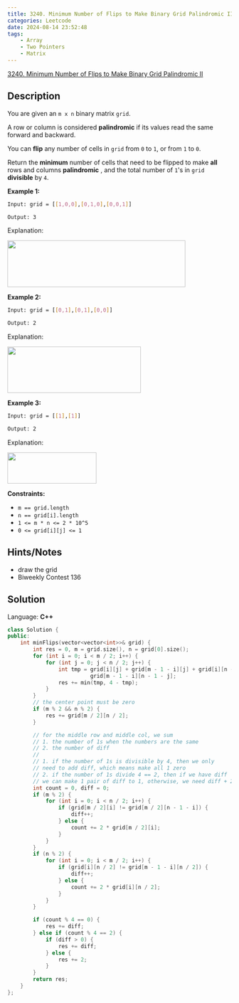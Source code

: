 ```yaml
---
title: 3240. Minimum Number of Flips to Make Binary Grid Palindromic II
categories: Leetcode
date: 2024-08-14 23:52:48
tags:
    - Array
    - Two Pointers
    - Matrix
---
```


[3240. Minimum Number of Flips to Make Binary Grid Palindromic II](https://leetcode.com/problems/minimum-number-of-flips-to-make-binary-grid-palindromic-ii/description/)

## Description

You are given an `m x n` binary matrix `grid`.

A row or column is considered **palindromic**  if its values read the same forward and backward.

You can **flip**  any number of cells in `grid` from `0` to `1`, or from `1` to `0`.

Return the **minimum**  number of cells that need to be flipped to make **all**  rows and columns **palindromic** , and the total number of `1`'s in `grid` **divisible**  by `4`.

**Example 1:**

```bash
Input: grid = [[1,0,0],[0,1,0],[0,0,1]]

Output: 3
```

Explanation:

<img src="https://assets.leetcode.com/uploads/2024/08/01/image.png" style="width: 400px; height: 105px;">

**Example 2:**

```bash
Input: grid = [[0,1],[0,1],[0,0]]

Output: 2
```

Explanation:

<img alt="" src="https://assets.leetcode.com/uploads/2024/07/08/screenshot-from-2024-07-09-01-37-48.png" style="width: 300px; height: 104px;">

**Example 3:**

```bash
Input: grid = [[1],[1]]

Output: 2
```

Explanation:

<img alt="" src="https://assets.leetcode.com/uploads/2024/08/01/screenshot-from-2024-08-01-23-05-26.png" style="width: 200px; height: 70px;">

**Constraints:**

- `m == grid.length`
- `n == grid[i].length`
- `1 <= m * n <= 2 * 10^5`
- `0 <= grid[i][j] <= 1`

## Hints/Notes

- draw the grid
- Biweekly Contest 136

## Solution

Language: **C++**

```C++
class Solution {
public:
    int minFlips(vector<vector<int>>& grid) {
        int res = 0, m = grid.size(), n = grid[0].size();
        for (int i = 0; i < m / 2; i++) {
            for (int j = 0; j < n / 2; j++) {
                int tmp = grid[i][j] + grid[m - 1 - i][j] + grid[i][n - 1 - j] +
                          grid[m - 1 - i][n - 1 - j];
                res += min(tmp, 4 - tmp);
            }
        }
        // the center point must be zero
        if (m % 2 && n % 2) {
            res += grid[m / 2][n / 2];
        }

        // for the middle row and middle col, we sum
        // 1. the number of 1s when the numbers are the same
        // 2. the number of diff
        //
        // 1. if the number of 1s is divisible by 4, then we only
        // need to add diff, which means make all 1 zero
        // 2. if the number of 1s divide 4 == 2, then if we have diff
        // we can make 1 pair of diff to 1, otherwise, we need diff + 2
        int count = 0, diff = 0;
        if (m % 2) {
            for (int i = 0; i < n / 2; i++) {
                if (grid[m / 2][i] != grid[m / 2][n - 1 - i]) {
                    diff++;
                } else {
                    count += 2 * grid[m / 2][i];
                }
            }
        }
        if (n % 2) {
            for (int i = 0; i < m / 2; i++) {
                if (grid[i][n / 2] != grid[m - 1 - i][n / 2]) {
                    diff++;
                } else {
                    count += 2 * grid[i][n / 2];
                }
            }
        }

        if (count % 4 == 0) {
            res += diff;
        } else if (count % 4 == 2) {
            if (diff > 0) {
                res += diff;
            } else {
                res += 2;
            }
        }
        return res;
    }
};
```
